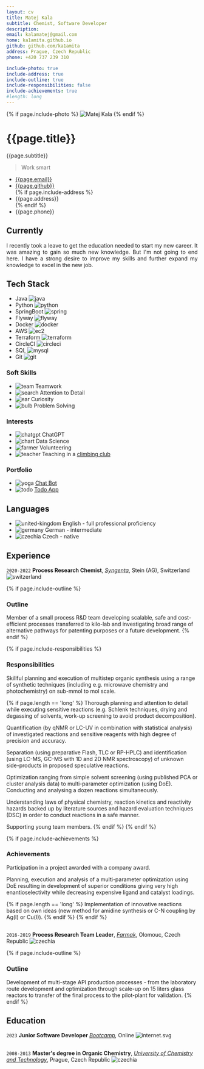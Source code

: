 ```yaml
---
layout: cv
title: Matej Kala
subtitle: Chemist, Software Developer
description: 
email: kalamatej@gmail.com
home: ka1amita.github.io
github: github.com/ka1amita
address: Prague, Czech Republic
phone: +420 737 239 310

include-photo: true
include-address: true
include-outline: true
include-responsibilities: false
include-achievements: true
#length: long
---
```


{% if page.include-photo %}
<img id="photo" src="media/photo/matejkala.png" alt="Matej Kala">
{% endif %}

# {{page.title}}

{{page.subtitle}}

> Work smart

<ul id="web-address">
<li><i class="fa-solid fa-at"></i><a href="mailto:{{page.email}}">{{page.email}}</a></li>
<li><i class="fa-brands fa-github"></i><a href="https://{{page.github}}">{{page.github}}</a></li>
{% if page.include-address %}
<li><i class="fa-solid fa-home"></i>{{page.address}}</li>
{% endif %}
<li><i class="fa-solid fa-phone"></i>{{page.phone}}</li>
</ul>

[//]: # (<li><i class="fa-solid fa-house-laptop"></i><a href="https://{{page.home}}">{{page.home}}</a></li>)

## Currently

<p style="text-align: justify">
I recently took a leave to get the education needed to start my new career.
It was amazing to gain so much new knowledge. But I'm not going to end here.
I have a strong desire to improve my skills and further expand my knowledge to excel in the new job.
</p>

## Tech Stack

+ <i class="fa-solid fa-star"></i>Java ![java](media/icons/java.svg)
+ <i class="fa-solid fa-star-half-stroke"></i>Python ![python](media/icons/python.svg)
+ <i class="fa-solid fa-star"></i>SpringBoot ![spring](media/icons/spring.svg)
+ <i class="fa-solid fa-star-half-stroke"></i>Flyway ![flyway](media/icons/flyway.svg)
+ <i class="fa-solid fa-star-half-stroke"></i>Docker ![docker](media/icons/docker.svg)
+ <i class="fa-solid fa-star-half-stroke"></i>AWS ![ec2](media/icons/ec2.svg)
+ <i class="fa-regular fa-star"></i>Terraform ![terraform](media/icons/terraform.svg)
+ <i class="fa-solid fa-star"></i>CircleCI ![circleci](media/icons/circleci.svg)
+ <i class="fa-solid fa-star-half-stroke"></i>SQL ![mysql](media/icons/mysql.svg)
+ <i class="fa-solid fa-star"></i>Git ![git](media/icons/git.svg)

[//]: # (<i class="fa-solid fa-star"></i>)
[//]: # (<i class="fa-solid fa-star-half-stroke"></i>)
[//]: # (<i class="fa-regular fa-star"></i>)

### Soft Skills

+ ![team](media/icons/team.svg)
  Teamwork
+ ![search](media/icons/search.svg)
  Attention to Detail
+ ![ear](media/icons/ear.svg)
  Curiosity
+ ![bulb](media/icons/bulb.svg)
  Problem Solving

### Interests

+ ![chatgpt](media/icons/chatgpt.svg)
  ChatGPT
+ ![chart](media/icons/chart.svg)
  Data Science
+ ![farmer](media/icons/farmer.svg)
  Volunteering
+ ![teacher](media/icons/teacher.svg)
  Teaching in a [climbing club](https://www.vsak.net/)

### Portfolio

+ ![yoga](media/icons/yoga.svg) [Chat Bot](https://{{page.github}}/resume-chatbot)
+ ![todo](media/icons/todo.svg) [Todo App](https://{{page.github}}/committed-project)

## Languages

+ ![united-kingdom](media/icons/united-kingdom.svg) English - full professional proficiency
+ ![germany](media/icons/germany.svg) German - intermediate
+ ![czechia](media/icons/czechia.svg) Czech - native

## Experience

`2020-2022`
**Process Research Chemist**,
_[Syngenta](https://www.syngenta.com/)_,
Stein (AG), Switzerland
![switzerland](media/icons/switzerland.svg)

{% if page.include-outline %}
### Outline

Member of a small process R&D team developing scalable, safe and cost-efficient processes 
transferred to kilo-lab 
and investigating broad range of alternative pathways for patenting purposes 
or a future development.
{% endif %}

{% if page.include-responsibilities %}
### Responsibilities

Skillful planning and execution of multistep organic synthesis using a range of synthetic techniques 
(including e.g. microwave chemistry and photochemistry) on sub-mmol to mol scale.

  {% if page.length == 'long' %}
Thorough planning and attention to detail while executing sensitive reactions 
(e.g. Schlenk techniques, drying and degassing of solvents,
work-up screening to avoid product decomposition).

Quantification (by qNMR or LC-UV in combination with statistical analysis) of investigated
reactions
and sensitive reagents with high degree of precision and accuracy.

Separation (using preparative Flash, TLC or RP-HPLC) and identification 
(using LC-MS, GC-MS with 1D and 2D NMR spectroscopy) 
of unknown side-products in proposed speculative reactions.

Optimization ranging from simple solvent screening (using published PCA or cluster analysis data)
to multi-parameter optimization (using DoE).
Conducting and analysing a dozen reactions simultaneously.

Understanding laws of physical chemistry, 
reaction kinetics and reactivity hazards backed up by literature sources 
and hazard evaluation techniques (DSC) in order to conduct reactions in a safe manner.

Supporting young team members.
  {% endif %}
{% endif %}

{% if page.include-achievements %}
### Achievements

Participation in a project awarded with a company award.

Planning, execution and analysis of a multi-parameter optimization using DoE
resulting in development of superior conditions giving very high enantioselectivity
while decreasing expensive ligand and catalyst loadings.

  {% if page.length == 'long' %}
Implementation of innovative reactions based on own ideas 
(new method for amidine synthesis or C-N coupling by Ag(I) or Cu(I)).
  {% endif %}
{% endif %}

<h2> </h2>

`2016-2019`
**Process Research Team Leader**,
_[Farmak](https://www.farmak.cz/)_,
Olomouc, Czech Republic
![czechia](media/icons/czechia.svg)

{% if page.include-outline %}
### Outline

Development of multi-stage API production processes - from the laboratory route development and
optimization through scale-up on 15 liters glass reactors to transfer of the final process to the
pilot-plant for validation.
{% endif %}

## Education

`2023`
**Junior Software Developer**
_[Bootcamp](https://www.greenfoxacademy.com/en/home),_ 
Online
![internet.svg](media/icons/internet.svg)

<h2> </h2>

`2008-2013`
**Master's degree in Organic Chemistry**,
_[University of Chemistry and Technology](https://www.vscht.cz/?jazyk=en)_, 
Prague, Czech Republic
![czechia](media/icons/czechia.svg)

<!-- ### Footer

Last updated: December 2023 -->
